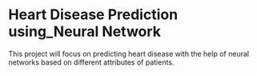 # Heart Disease Prediction using_Neural Network
This project will focus on predicting heart disease with the help of neural networks based on different attributes of patients.
